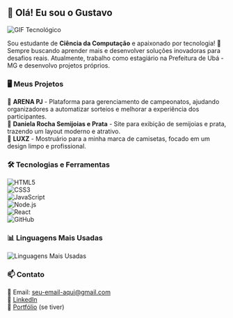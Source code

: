 ## 🚀 Olá! Eu sou o Gustavo

![GIF Tecnológico](https://media.giphy.com/media/UqZc3kiFDhfvBcbPj4/giphy.gif)

Sou estudante de **Ciência da Computação** e apaixonado por tecnologia! 🚀 Sempre buscando aprender mais e desenvolver soluções inovadoras para desafios reais. Atualmente, trabalho como estagiário na Prefeitura de Ubá - MG e desenvolvo projetos próprios.

### 🖥️ Meus Projetos

🔹 **ARENA PJ** - Plataforma para gerenciamento de campeonatos, ajudando organizadores a automatizar sorteios e melhorar a experiência dos participantes.  
🔹 **Daniela Rocha Semijoias e Prata** - Site para exibição de semijoias e prata, trazendo um layout moderno e atrativo.  
🔹 **LUXZ** - Mostruário para a minha marca de camisetas, focado em um design limpo e profissional.  

### 🛠️ Tecnologias e Ferramentas

![HTML5](https://img.shields.io/badge/HTML5-E34F26?style=for-the-badge&logo=html5&logoColor=white)  
![CSS3](https://img.shields.io/badge/CSS3-1572B6?style=for-the-badge&logo=css3&logoColor=white)  
![JavaScript](https://img.shields.io/badge/JavaScript-F7DF1E?style=for-the-badge&logo=javascript&logoColor=black)  
![Node.js](https://img.shields.io/badge/Node.js-339933?style=for-the-badge&logo=nodedotjs&logoColor=white)  
![React](https://img.shields.io/badge/React-20232A?style=for-the-badge&logo=react&logoColor=61DAFB)  
![GitHub](https://img.shields.io/badge/GitHub-181717?style=for-the-badge&logo=github&logoColor=white)  

### 📊 Linguagens Mais Usadas

![Linguagens Mais Usadas](https://github-readme-stats.vercel.app/api/top-langs/?username=seu-usuario-aqui&layout=compact&theme=radical)

### 📫 Contato

📧 Email: seu-email-aqui@gmail.com  
🔗 [LinkedIn](https://www.linkedin.com/in/seu-perfil-aqui/)  
🔗 [Portfólio](https://seu-portfolio.com/) (se tiver)



        
